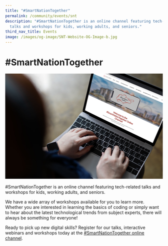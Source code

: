 ```yaml
---
title: "#SmartNationTogether"
permalink: /community/events/snt
description: "#SmartNationTogether is an online channel featuring tech-related
  talks and workshops for kids, working adults, and seniors."
third_nav_title: Events
image: /images/og-image/SNT-Website-OG-Image-b.jpg
---
```



# #SmartNationTogether 
![#SmartNationTogether](/images/community/events/SNT%20Image.jpg)

#SmartNationTogether is an online channel featuring tech-related talks and workshops for kids, working adults, and seniors.

We have a wide array of workshops available for you to learn more. Whether you are interested in learning the basics of coding or simply want to hear about the latest technological trends from subject experts, there will always be something for everyone!

Ready to pick up new digital skills? Register for our talks, interactive webinars and workshops today at the [#SmartNationTogether online channel](https://together.smartnation.gov.sg/).
